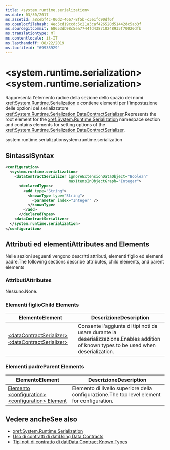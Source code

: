 ```yaml
---
title: <system.runtime.serialization>
ms.date: 03/30/2017
ms.assetid: a8cebf4c-06d2-4667-8f5b-c3e1fc90df6f
ms.openlocfilehash: 4ec5cd19ccdc5c21a3caf426520d51442dc5ab3f
ms.sourcegitcommit: 68653db98c5ea7744fd438710248935f70020dfb
ms.translationtype: MT
ms.contentlocale: it-IT
ms.lasthandoff: 08/22/2019
ms.locfileid: "69938929"
---
```

# <a name="systemruntimeserialization"></a><span data-ttu-id="62a17-102">\<system.runtime.serialization></span><span class="sxs-lookup"><span data-stu-id="62a17-102">\<system.runtime.serialization></span></span>
<span data-ttu-id="62a17-103">Rappresenta l'elemento radice della sezione dello spazio dei nomi <xref:System.Runtime.Serialization> e contiene elementi per l'impostazione delle opzioni del serializzatore <xref:System.Runtime.Serialization.DataContractSerializer>.</span><span class="sxs-lookup"><span data-stu-id="62a17-103">Represents the root element for the <xref:System.Runtime.Serialization> namespace section and contains elements for setting options of the <xref:System.Runtime.Serialization.DataContractSerializer>.</span></span>  
  
 <span data-ttu-id="62a17-104">system.runtime.serialization</span><span class="sxs-lookup"><span data-stu-id="62a17-104">system.runtime.serialization</span></span>  
  
## <a name="syntax"></a><span data-ttu-id="62a17-105">Sintassi</span><span class="sxs-lookup"><span data-stu-id="62a17-105">Syntax</span></span>  
  
```xml  
<configuration>
  <system.runtime.serialization>
    <dataContractSerializer ignoreExtensionDataObject="Boolean"
                            maxItemsInObjectGraph="Integer">
      <declaredTypes>
        <add type="String">
          <knownType type="String">
            <parameter index="Integer" />
          </knownType>
        </add>
      </declaredTypes>
    <dataContractSerializer>
  </system.runtime.serialization>
</configuration>
```  
  
## <a name="attributes-and-elements"></a><span data-ttu-id="62a17-106">Attributi ed elementi</span><span class="sxs-lookup"><span data-stu-id="62a17-106">Attributes and Elements</span></span>  
 <span data-ttu-id="62a17-107">Nelle sezioni seguenti vengono descritti attributi, elementi figlio ed elementi padre.</span><span class="sxs-lookup"><span data-stu-id="62a17-107">The following sections describe attributes, child elements, and parent elements</span></span>  
  
### <a name="attributes"></a><span data-ttu-id="62a17-108">Attributi</span><span class="sxs-lookup"><span data-stu-id="62a17-108">Attributes</span></span>  
 <span data-ttu-id="62a17-109">Nessuno.</span><span class="sxs-lookup"><span data-stu-id="62a17-109">None.</span></span>  
  
### <a name="child-elements"></a><span data-ttu-id="62a17-110">Elementi figlio</span><span class="sxs-lookup"><span data-stu-id="62a17-110">Child Elements</span></span>  
  
|<span data-ttu-id="62a17-111">Elemento</span><span class="sxs-lookup"><span data-stu-id="62a17-111">Element</span></span>|<span data-ttu-id="62a17-112">Descrizione</span><span class="sxs-lookup"><span data-stu-id="62a17-112">Description</span></span>|  
|-------------|-----------------|  
|[<span data-ttu-id="62a17-113">\<dataContractSerializer></span><span class="sxs-lookup"><span data-stu-id="62a17-113">\<dataContractSerializer></span></span>](datacontractserializer-of-system-runtime-serialization.md)|<span data-ttu-id="62a17-114">Consente l'aggiunta di tipi noti da usare durante la deserializzazione.</span><span class="sxs-lookup"><span data-stu-id="62a17-114">Enables addition of known types to be used when deserialization.</span></span>|  
  
### <a name="parent-elements"></a><span data-ttu-id="62a17-115">Elementi padre</span><span class="sxs-lookup"><span data-stu-id="62a17-115">Parent Elements</span></span>  
  
|<span data-ttu-id="62a17-116">Elemento</span><span class="sxs-lookup"><span data-stu-id="62a17-116">Element</span></span>|<span data-ttu-id="62a17-117">Descrizione</span><span class="sxs-lookup"><span data-stu-id="62a17-117">Description</span></span>|  
|-------------|-----------------|  
|[<span data-ttu-id="62a17-118">Elemento \<configuration></span><span class="sxs-lookup"><span data-stu-id="62a17-118">\<configuration> Element</span></span>](../configuration-element.md)|<span data-ttu-id="62a17-119">Elemento di livello superiore della configurazione.</span><span class="sxs-lookup"><span data-stu-id="62a17-119">The top level element for configuration.</span></span>|  
  
## <a name="see-also"></a><span data-ttu-id="62a17-120">Vedere anche</span><span class="sxs-lookup"><span data-stu-id="62a17-120">See also</span></span>

- <xref:System.Runtime.Serialization>
- [<span data-ttu-id="62a17-121">Uso di contratti di dati</span><span class="sxs-lookup"><span data-stu-id="62a17-121">Using Data Contracts</span></span>](../../../wcf/feature-details/using-data-contracts.md)
- [<span data-ttu-id="62a17-122">Tipi noti di contratto di dati</span><span class="sxs-lookup"><span data-stu-id="62a17-122">Data Contract Known Types</span></span>](../../../wcf/feature-details/data-contract-known-types.md)
